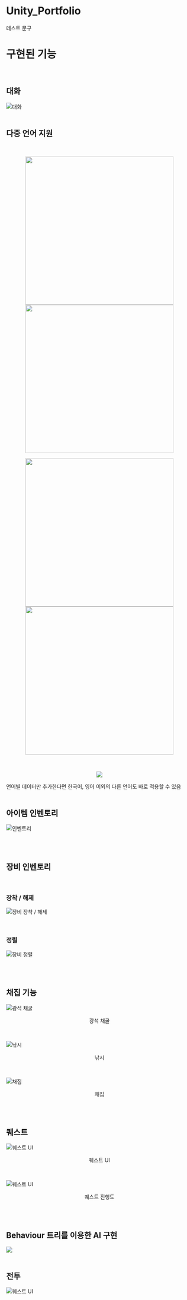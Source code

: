 # Unity_Portfolio

테스트 문구
# 구현된 기능
<br>

## 대화
![대화](./readmeImages/Talk.gif)
<br>
<br>

## 다중 언어 지원  
<br>
<p align="center"> <img src="./readmeImages/Language_1.png" width="400"> <img src="./readmeImages/Language_2.png" width="400"> </p>
<p align="center"> <img src="./readmeImages/Language_3.png" width="400"> <img src="./readmeImages/Language_4.png" width="400"> </p>

<br>
<p align="center"><img src="./readmeImages/Language_5.jpg"></p>
언어별 데이터만 추가한다면 한국어, 영어 이외의 다른 언어도 바로 적용할 수 있음

<br>
<br>

## 아이템 인벤토리
![인벤토리](./readmeImages/Inventory.gif)

<br>
<br>

## 장비 인벤토리
<br>

### 장착 / 해제
![장비 장착 / 해제](./readmeImages/EquipUnEquip.gif)

<br>

### 정렬
![장비 정렬](./readmeImages/Sort.gif)

<br>
<br>

## 채집 기능
![광석 채굴](./readmeImages/Mining.gif)
<p align="center">광석 채굴</p>
<br>

![낚시](./readmeImages/Fisihing.gif)
<p align="center">낚시</p>
<br>

![채집](./readmeImages/Searching.gif)
<p align="center">채집</p>

<br>
<br>

## 퀘스트
![퀘스트 UI](./readmeImages/Quest_UI.gif)
<p align="center">퀘스트 UI</p>
<br>

![퀘스트 UI](./readmeImages/Quest_Process.gif)
<p align="center">퀘스트 진행도</p>
<br>

<br>

## Behaviour 트리를 이용한 AI 구현
<img src="./readmeImages/BehaviourTree.png">
<br>
<br>

## 전투
![퀘스트 UI](./readmeImages/Battle.gif)
